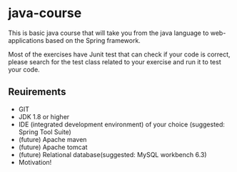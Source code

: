 # java-course

This is basic java course that will take you from the java language to web-applications based on the Spring framework.

Most of the exercises have Junit test that can check if your code is correct, please search for the test class related 
to your exercise and run it to test your code.

## Reuirements
* GIT
* JDK 1.8 or higher
* IDE (integrated development environment) of your choice (suggested: Spring Tool Suite)
* (future) Apache maven
* (future) Apache tomcat
* (future) Relational database(suggested: MySQL workbench 6.3)
* Motivation!
